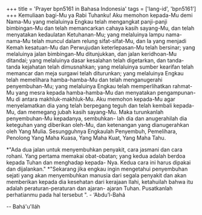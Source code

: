 +++
title = 'Prayer bpn5161 in Bahasa Indonesia'
tags = ['lang-id', 'bpn5161']
+++
Kemuliaan bagi-Mu ya Rabi Tuhanku! Aku memohon kepada-Mu demi Nama-Mu yang melaluinya Engkau telah mengangkat panji-panji bimbingan-Mu dan telah memancarkan cahaya kasih sayang-Mu, dan telah menyatakan kedaulatan Ketuhanan-Mu; yang melaluinya lampu nama-nama-Mu telah muncul dalam relung sifat-sifat-Mu, dan Ia yang menjadi Kemah kesatuan-Mu dan Perwujudan keterlepasan-Mu telah bersinar; yang melaluinya jalan bimbingan-Mu ditunjukkan, dan jalan keridhoan-Mu ditandai; yang melaluinya dasar kesalahan telah digetarkan, dan tanda-tanda kejahatan telah dimusnahkan; yang melaluinya sumber kearifan telah memancar dan meja surgawi telah diturunkan; yang melaluinya Engkau telah memelihara hamba-hamba-Mu dan telah menganugerahi penyembuhan-Mu; yang melaluinya Engkau telah memperlihatkan rahmat-Mu yang mesra kepada hamba-hamba-Mu dan menyatakan pengampunan-Mu di antara makhluk-makhluk-Mu. Aku memohon kepada-Mu agar menyelamatkan dia yang telah berpegang teguh dan telah kembali kepada-Mu, dan memegang jubah kasih sayang-Mu. Maka turunkanlah penyembuhan-Mu kepadanya, sembuhkan- lah dia dan anugerahilah dia keteguhan yang diberikan oleh-Mu, dan ketenangan yang dianugerahkan oleh Yang Mulia.
Sesungguhnya Engkaulah Penyembuh, Pemelihara, Penolong Yang Maha Kuasa, Yang Maha Kuat, Yang
Maha Tahu.

*"Ada dua jalan untuk menyembuhkan penyakit, cara jasmani dan cara rohani. Yang pertama memakai obat-obatan; yang kedua adalah berdoa kepada Tuhan dan menghadap kepada- Nya. Kedua cara ini harus dipakai dan dijalankan."
*"Sekarang jika engkau ingin mengetahui penyembuhan sejati yang akan menyembuhkan manusia dari segala penyakit dan akan memberikan kepada dia kesehatan dari kerajaan Ilahi, ketahuilah bahwa itu adalah peraturan-peraturan dan ajaran- ajaran Tuhan. Pusatkanlah perhatianmu pada hal tersebut ". - ‘Abdu’l-Bahá

-- Bahá'u'lláh
